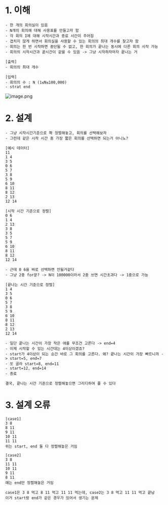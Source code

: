 # 1. 이해

```
- 한 개의 회의실이 있음
- N개의 회의에 대해 사용표를 만들고자 함
- 각 회의 I에 대해 시작시간과 종료 시간이 주어짐
- 겹치지 않게 하면서 회의실을 사용할 수 있는 회의의 최대 개수를 찾고자 함
- 회의는 한 번 시작하면 중단될 수 없고, 한 회의가 끝나는 동시에 다른 회의 시작 가능
- 회의의 시작시간과 끝시간이 같을 수 있음 -> 그냥 시작하자마자 끝나는 거

[출력]
- 회의의 최대 개수

[입력]
- 회의의 수 : N (1≤N≤100,000)
- strat end
```

![image.png](https://prod-files-secure.s3.us-west-2.amazonaws.com/f0d09fab-f760-445a-969a-74459f3b88cd/e4ea0788-c1c8-497f-aa09-caaf8f3cd93a/image.png)

# 2. 설계

```
- 그냥 시작시간기준으로 쫙 정렬해놓고, 회의를 선택해보자
- 그런데 같은 시작 시간 중 가장 짧은 회의를 선택하면 되는거 아니노?

[예시 데이터]
11
1 4
3 5
0 6
5 7
3 8
5 9
6 10
8 11
8 12
2 13
12 14

[시작 시간 기준으로 정렬]
0 6
1 4
2 13
3 8
3 5
5 7
5 9
6 10
8 11
8 12
12 14

- 근데 0 6을 바로 선택하면 안될거같다
- 그냥 2중 for문? -> N이 100000이라서 2중 쓰면 시간초과다 -> 1중으로 가능

[끝나는 시간 기준으로 정렬]
1 4
3 5
0 6
5 7
3 8
5 9
6 10
8 11
8 12
2 13
12 14

- 일단 끝나는 시간이 가장 작은 애를 무조건 고른다 -> end=4
- 이제 시작할 수 있는 시간대는 4이상이겠죠?
- start가 4이상이 되는 순간 바로 그 회의를 고른다. 왜? 끝나는 시간이 가장 빠르니까 -> start=5, end=7
- 또 골라 start=8, end=11
- start=12, end=14
- 종료

결국, 끝나는 시간 기준으로 정렬해놓으면 그리디하여 풀 수 있다
```

# 3. 설계 오류

```
[case1]
3 8
8 11
9 11
10 11
11 11
위는 start, end 둘 다 정렬해놓은 거임

[case2]
3 8
11 11
10 11
9 11
8 11
얘는 end만 정렬해놓은 거임

case1은 3 8 먹고 8 11 먹고 11 11 먹는데, case2는 3 8 먹고 11 11 먹고 끝남
이거 start랑 end가 같은 경우가 있어서 생기는 문제
```